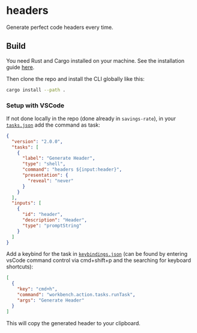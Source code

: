 # headers

Generate perfect code headers every time.

## Build

You need Rust and Cargo installed on your machine. See the installation guide
[here](https://doc.rust-lang.org/cargo/getting-started/installation.html).

Then clone the repo and install the CLI globally like this:

```sh
cargo install --path .
```

### Setup with VSCode

If not done locally in the repo (done already in `savings-rate`), in your [`tasks.json`](https://stackoverflow.com/questions/41046494/making-global-tasks-in-vs-code) add the command as task:

```json
{
  "version": "2.0.0",
  "tasks": [
    {
      "label": "Generate Header",
      "type": "shell",
      "command": "headers ${input:header}",
      "presentation": {
        "reveal": "never"
      }
    }
  ],
  "inputs": [
    {
      "id": "header",
      "description": "Header",
      "type": "promptString"
    }
  ]
}
```

Add a keybind for the task in [`keybindings.json`](https://code.visualstudio.com/docs/getstarted/keybindings) (can be found by entering vsCode command control via cmd+shift+p and the searching for keyboard shortcuts):

```json
[
  {
    "key": "cmd+h",
    "command": "workbench.action.tasks.runTask",
    "args": "Generate Header"
  }
]
```

This will copy the generated header to your clipboard.
